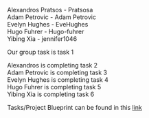 Alexandros Pratsos - Pratsosa  
Adam Petrovic - Adam Petrovic  
Evelyn Hughes - EveHughes  
Hugo Fuhrer - Hugo-fuhrer  
Yibing Xia - jennifer1046  

Our group task is task 1  

Alexandros is completing task 2  
Adam Petrovic is completing task 3  
Evelyn Hughes is completing task 4  
Hugo Fuhrer is completing task 5  
Yibing Xia is completing task 6  

Tasks/Project Blueprint can be found in this [link](https://docs.google.com/document/d/1Q1Z9kBl2Huhp6V3-i3qPANTCCzPoLs2BD_COMZS6cts/edit?usp=sharing)
